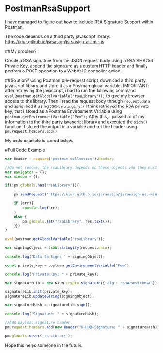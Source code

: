 # PostmanRsaSupport

I have managed to figure out how to include RSA Signature Support within Postman.

The code depends on a third party javascript library: https://kjur.github.io/jsrsasign/jsrsasign-all-min.js

##My problem?

Create a RSA signature from the JSON request body using a RSA SHA256 Private Key, append the signature as a custom HTTP header and finally perform a POST operation to a WebApi 2 controller action.

##Solution?
Using Postman pre-request script, download a third party javascript library and store it as a Postman global variable.
IMPORTANT: after retrieving the javascript, i had to run the following command `eval(postman.getGlobalVariable("rsaLibrary"));` to give my browser access to the library.
Then i read the request body through `request.data` and serialised it using `JSON.stringify()`
I think retrieved the RSA private key, that i stored as a Postman Environment Variable using `postman.getEnvironmentVariable("Pem");`
After this, i passed all of my information to the third party javascript library and executed the `sign()` function.
I stored the output in a variable and set the header using `pm.request.headers.add()`

My code example is stored below.

#Full Code Example

```javascript
var Header = require('postman-collection').Header;

//Do not remove, the rsaLibrary depends on these objects and they must be instantiated before using the rsaLibrary object.
var navigator = {};
var window = {};

if(!pm.globals.has("rsaLibrary")){
    
    pm.sendRequest("https://kjur.github.io/jsrsasign/jsrsasign-all-min.js", function (err, res) {

    if (err){
        console.log(err);
    }
    else {
        pm.globals.set("rsaLibrary", res.text());
    }})
}

eval(postman.getGlobalVariable("rsaLibrary"));

var signingObject = JSON.stringify(request.data);

console.log("Data to Sign: " + signingObject);

const private_key = postman.getEnvironmentVariable("Pem");

console.log("Private Key: " + private_key);

var signatureLib = new KJUR.crypto.Signature({"alg": "SHA256withRSA"});

signatureLib.init(private_key);
signatureLib.updateString(signingObject);

var signatureHash = signatureLib.sign();

console.log("Signature: " + signatureHash);

//Add payload signature header.
pm.request.headers.add(new Header("X-HUB-Signature: " + signatureHash));

pm.globals.unset("rsaLibrary");
```

Hope this helps someone in the future.
